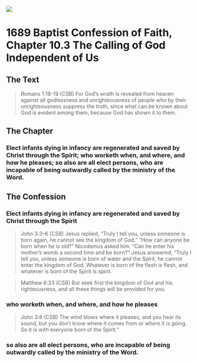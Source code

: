<img class="intro-right" src="/images/art-1689.png">

# 1689 Baptist Confession of Faith, Chapter 10.3 The Calling of God Independent of Us

## The Text

>Romans 1:18-19 (CSB) For God’s wrath is revealed from heaven against all godlessness and unrighteousness of people who by their unrighteousness suppress the truth, since what can be known about God is evident among them, because God has shown it to them.

## The Chapter

### Elect infants dying in infancy are regenerated and saved by Christ through the Spirit; who worketh when, and where, and how he pleases; so also are all elect persons, who are incapable of being outwardly called by the ministry of the Word.

## The Confession

### Elect infants dying in infancy are regenerated and saved by Christ through the Spirit

>John 3:3–6 (CSB) Jesus replied, “Truly I tell you, unless someone is born again, he cannot see the kingdom of God.” “How can anyone be born when he is old?” Nicodemus asked him. “Can he enter his mother’s womb a second time and be born?” Jesus answered, “Truly I tell you, unless someone is born of water and the Spirit, he cannot enter the kingdom of God. Whatever is born of the flesh is flesh, and whatever is born of the Spirit is spirit.

>Matthew 6:33 (CSB) But seek first the kingdom of God and his righteousness, and all these things will be provided for you.



### who worketh when, and where, and how he pleases



>John 3:8 (CSB) The wind blows where it pleases, and you hear its sound, but you don’t know where it comes from or where it is going. So it is with everyone born of the Spirit.”

### so also are all elect persons, who are incapable of being outwardly called by the ministry of the Word.
